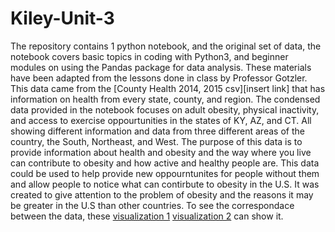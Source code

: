 # Kiley-Unit-3

The repository contains 1 python notebook, and the original set of data, the notebook covers basic topics in coding with Python3, and beginner modules on using the Pandas package for data analysis. 
These materials have been adapted from the lessons done in class by Professor Gotzler. 
This data came from the [County Health 2014, 2015 csv][insert link] that has information on health from every state, county, and region. 
The condensed data provided in the notebook focuses on adult obesity, physical inactivity, and access to exercise oppourtunities in the states of KY, AZ, and CT. All showing different information and data from three different areas of the country, the South, Northeast, and West.
The purpose of this data is to provide information about health and obesity and the way where you live can contribute to obesity and how active and healthy people are. 
This data could be used to help provide new oppourntunites for people without them and allow people to notice what can contirbute to obesity in the U.S. It was created to give attention to the problem of obesity and the reasons it may be greater in the U.S than other countries. 
To see the correspondace between the data, these  [visualization 1](https://public.flourish.studio/visualisation/11890409/) [visualization 2](https://public.flourish.studio/visualisation/11890298/) can show it. 

